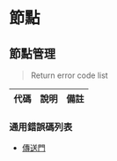 # 節點

## 節點管理
> Return error code list

| 代碼   | 說明 | 備註 |
| ------ | -------------------------------- | ------ |

### 通用錯誤碼列表
* [傳送門](https://github.com/3rdpay/AppCMS-API/blob/master/Modules/Base/Document/error.md)
